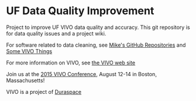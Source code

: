 # UF Data Quality Improvement

Project to improve UF VIVO data quality and accuracy.  This git repository is for data quality issues and a project wiki.

For software related to data cleaning, see [Mike's GitHub Repositories](http://github.com/mconlon17) and [Some VIVO Things](http://mconlon17.github.io)

For more information on VIVO, see [the VIVO web site](http://vivoweb.org)

Join us at the [2015 VIVO Conference](http://vivoconference.org), August 12-14 in Boston, Massachusetts!

VIVO is a project of [Duraspace](http://duraspace.org)

